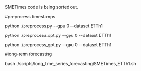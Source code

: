 SMETimes code is being sorted out.


#preprocess timestamps

python ./preprocess.py --gpu 0 --dataset ETTh1

python ./preprocess_opt.py --gpu 0 --dataset ETTh1

python ./preprocess_gpt.py --gpu 0 --dataset ETTh1

#long-term forecasting

bash ./scripts/long_time_series_forecasting/SMETimes_ETTh1.sh

